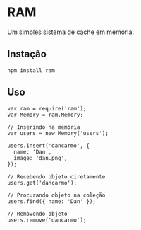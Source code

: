 # RAM

Um simples sistema de cache em memória.

## Instação

    npm install ram

## Uso

    var ram = require('ram');
    var Memory = ram.Memory;

    // Inserindo na memória
    var users = new Memory('users');

    users.insert('dancarmo', {
      name: 'Dan',
      image: 'dan.png',
    });

    // Recebendo objeto diretamente
    users.get('dancarmo');

    // Procurando objeto na coleção
    users.find({ name: 'Dan' });

    // Removendo objeto
    users.remove('dancarmo');